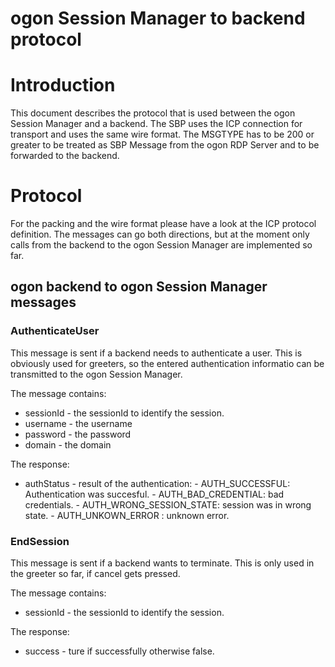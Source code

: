 ogon Session Manager to backend protocol
=============

# Introduction

This document describes the protocol that is used between the ogon Session Manager and a backend.
The SBP uses the ICP connection for transport and uses the same wire format. The MSGTYPE has to be 200 or greater to
 be treated as SBP Message from the ogon RDP Server and to be forwarded to the backend.

# Protocol

For the packing and the wire format please have a look at the ICP protocol definition.
The messages can go both directions, but at the moment only calls from the backend to the ogon Session Manager are implemented
so far.

## ogon backend to ogon Session Manager messages

### AuthenticateUser

This message is sent if a backend needs to authenticate a user. This is obviously used for greeters, so the entered
authentication informatio can be transmitted to the ogon Session Manager.

The message contains:

* sessionId - the sessionId to identify the session.
* username - the username
* password - the password
* domain - the domain

The response:

* authStatus - result of the authentication:
    	- AUTH_SUCCESSFUL: Authentication was succesful.
    	- AUTH_BAD_CREDENTIAL: bad credentials.
    	- AUTH_WRONG_SESSION_STATE: session was in wrong state.
    	- AUTH_UNKOWN_ERROR : unknown error.


### EndSession

This message is sent if a backend wants to terminate. This is only used in the greeter so far, if cancel gets pressed.

The message contains:

* sessionId - the sessionId to identify the session.

The response:

* success - ture if successfully otherwise false.




